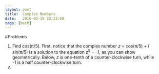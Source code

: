 ```yaml
---
layout: post
title:  Complex Numbers
date:   2016-02-15 22:33:00
tags: [math]
---
```


#Problems

1. Find cos(π/5). First, notice that the complex number *z* = cos(π/5) + *i* sin(π/5) is a solution to the equation *z*<sup>5</sup> = -1, as you can show geometrically. Below, *z* is one-tenth of a counter-clockwise turn, while -1 is a half counter-clockwise turn.
2. 
